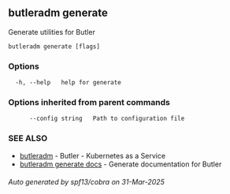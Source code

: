 ## butleradm generate

Generate utilities for Butler

```
butleradm generate [flags]
```

### Options

```
  -h, --help   help for generate
```

### Options inherited from parent commands

```
      --config string   Path to configuration file
```

### SEE ALSO

* [butleradm](butleradm.md)	 - Butler - Kubernetes as a Service
* [butleradm generate docs](butleradm_generate_docs.md)	 - Generate documentation for Butler

###### Auto generated by spf13/cobra on 31-Mar-2025
